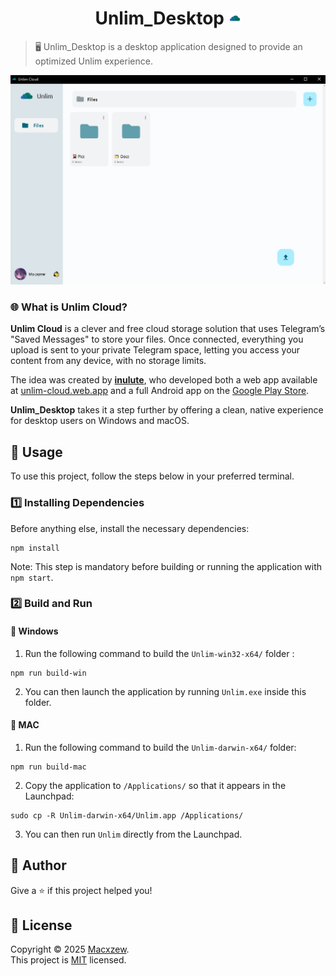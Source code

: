 <h1 align="center">Unlim_Desktop <img src="assets/app-icon.png" width="20px"></h1>

> 🖥️ Unlim_Desktop is a desktop application designed to provide an optimized Unlim experience.

<img alt="Unlim" src="assets/desktop.png"/>

### 🌐 What is Unlim Cloud?

**Unlim Cloud** is a clever and free cloud storage solution that uses Telegram’s "Saved Messages" to store your files. Once connected, everything you upload is sent to your private Telegram space, letting you access your content from any device, with no storage limits.

The idea was created by **[inulute](https://github.com/inulute)**, who developed both a web app available at [unlim-cloud.web.app](https://unlim-cloud.web.app) and a full Android app on the [Google Play Store](https://play.google.com/store/apps/details?id=com.kratosle.unlim).

**Unlim_Desktop** takes it a step further by offering a clean, native experience for desktop users on Windows and macOS.


## 🚀 Usage

To use this project, follow the steps below in your preferred terminal.

### 1️⃣ Installing Dependencies

Before anything else, install the necessary dependencies:

```shell
npm install
```

Note: This step is mandatory before building or running the application with `npm start`.

### 2️⃣ Build and Run

#### 🔹 Windows

1. Run the following command to build the `Unlim-win32-x64/` folder :

```
npm run build-win
```

2. You can then launch the application by running `Unlim.exe` inside this folder.

#### 🔹 MAC

1. Run the following command to build the `Unlim-darwin-x64/` folder:

```shell
npm run build-mac
```

2. Copy the application to `/Applications/` so that it appears in the Launchpad:

```shell
sudo cp -R Unlim-darwin-x64/Unlim.app /Applications/
```

3. You can then run  `Unlim` directly from the Launchpad.


## 👤 Author

Give a ⭐️ if this project helped you!

## 📝 License

Copyright © 2025 [Macxzew](https://github.com/Macxzew).<br />
This project is [MIT](https://github.com/Macxzew/Unlim_Desktop/blob/main/LICENSE) licensed.
